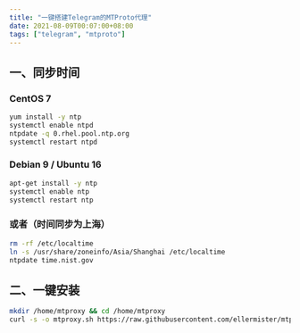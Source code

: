 ```yaml
---
title: "一键搭建Telegram的MTProto代理"
date: 2021-08-09T00:07:00+08:00
tags: ["telegram", "mtproto"]
---
```


## 一、同步时间

### CentOS 7
```bash
yum install -y ntp
systemctl enable ntpd
ntpdate -q 0.rhel.pool.ntp.org
systemctl restart ntpd
```

### Debian 9 / Ubuntu 16
```bash
apt-get install -y ntp
systemctl enable ntp
systemctl restart ntp
```

### 或者（时间同步为上海）
```bash
rm -rf /etc/localtime
ln -s /usr/share/zoneinfo/Asia/Shanghai /etc/localtime
ntpdate time.nist.gov
```

## 二、一键安装
```bash
mkdir /home/mtproxy && cd /home/mtproxy
curl -s -o mtproxy.sh https://raw.githubusercontent.com/ellermister/mtproxy/master/mtproxy.sh && chmod +x mtproxy.sh && bash mtproxy.sh
```